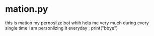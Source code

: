# mation.py
this is mation my pernoslize bot whih help me very much during every single time <this is a good and bot > i am personlizing it everyday ;
  print("bbye")
